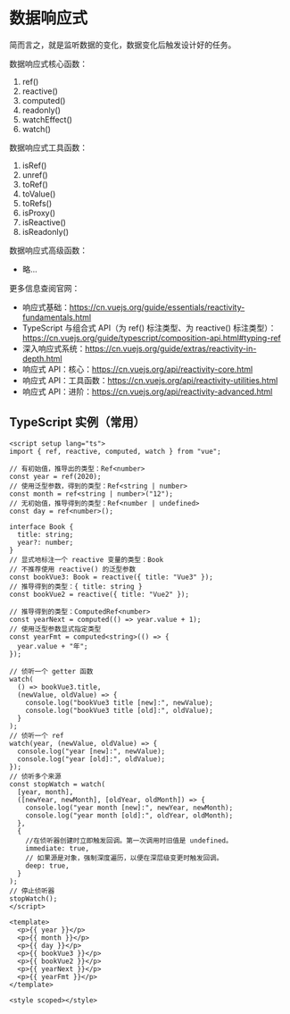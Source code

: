 # 数据响应式

简而言之，就是监听数据的变化，数据变化后触发设计好的任务。

数据响应式核心函数：

1. ref()
1. reactive()
1. computed()
1. readonly()
1. watchEffect()
1. watch()

数据响应式工具函数：

1. isRef()
1. unref()
1. toRef()
1. toValue()
1. toRefs()
1. isProxy()
1. isReactive()
1. isReadonly()

数据响应式高级函数：

- 略...

更多信息查阅官网：

- 响应式基础：https://cn.vuejs.org/guide/essentials/reactivity-fundamentals.html
- TypeScript 与组合式 API（为 ref() 标注类型、为 reactive() 标注类型）：https://cn.vuejs.org/guide/typescript/composition-api.html#typing-ref
- 深入响应式系统：https://cn.vuejs.org/guide/extras/reactivity-in-depth.html
- 响应式 API：核心：https://cn.vuejs.org/api/reactivity-core.html
- 响应式 API：工具函数：https://cn.vuejs.org/api/reactivity-utilities.html
- 响应式 API：进阶：https://cn.vuejs.org/api/reactivity-advanced.html

## TypeScript 实例（常用）

```vue
<script setup lang="ts">
import { ref, reactive, computed, watch } from "vue";

// 有初始值，推导出的类型：Ref<number>
const year = ref(2020);
// 使用泛型参数，得到的类型：Ref<string | number>
const month = ref<string | number>("12");
// 无初始值，推导得到的类型：Ref<number | undefined>
const day = ref<number>();

interface Book {
  title: string;
  year?: number;
}
// 显式地标注一个 reactive 变量的类型：Book
// 不推荐使用 reactive() 的泛型参数
const bookVue3: Book = reactive({ title: "Vue3" });
// 推导得到的类型：{ title: string }
const bookVue2 = reactive({ title: "Vue2" });

// 推导得到的类型：ComputedRef<number>
const yearNext = computed(() => year.value + 1);
// 使用泛型参数显式指定类型
const yearFmt = computed<string>(() => {
  year.value + "年";
});

// 侦听一个 getter 函数
watch(
  () => bookVue3.title,
  (newValue, oldValue) => {
    console.log("bookVue3 title [new]:", newValue);
    console.log("bookVue3 title [old]:", oldValue);
  }
);
// 侦听一个 ref
watch(year, (newValue, oldValue) => {
  console.log("year [new]:", newValue);
  console.log("year [old]:", oldValue);
});
// 侦听多个来源
const stopWatch = watch(
  [year, month],
  ([newYear, newMonth], [oldYear, oldMonth]) => {
    console.log("year month [new]:", newYear, newMonth);
    console.log("year month [old]:", oldYear, oldMonth);
  },
  {
    //在侦听器创建时立即触发回调。第一次调用时旧值是 undefined。
    immediate: true,
    // 如果源是对象，强制深度遍历，以便在深层级变更时触发回调。
    deep: true,
  }
);
// 停止侦听器
stopWatch();
</script>

<template>
  <p>{{ year }}</p>
  <p>{{ month }}</p>
  <p>{{ day }}</p>
  <p>{{ bookVue3 }}</p>
  <p>{{ bookVue2 }}</p>
  <p>{{ yearNext }}</p>
  <p>{{ yearFmt }}</p>
</template>

<style scoped></style>
```
